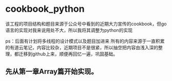 # cookbook_python
该工程的项目结构和题目来源于公众号中看到的近期大力宣传的cookbook，但go语言的实现对我来说用处不大，所以我将其调整为python的实现

ps：后面有计划将多线程的设计模式以及题目加进来
所有的内容来源于一直积累的有道云笔记，内容比较杂，近期项目不是很紧，所以抽空把内容由浅入深的整理，都迁移到github上来，顺便再回忆一遍，巩固基础。

## 先从第一章Array篇开始实现。
